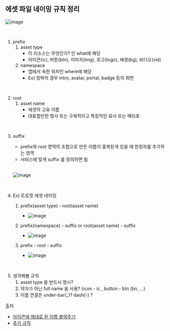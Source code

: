 ## 에셋 파일 네이밍 규칙 정리


![image](https://user-images.githubusercontent.com/20883553/170869366-78f5c6e2-01c1-4db2-87e1-7a35855a3d34.png)


<br>

1. prefix
    1. asset type
        - 이 리소스는 무엇인가? 인 what에 해당
        - 아이콘(ic), 버튼(btn), 이미지(img), 로고(logo), 배경(bg), 비디오(vid)
    2. namespace
        - 앱에서 속한 위치인 where에 해당
        - Ex) 청박의 경우 intro, avatar, portal, badge 등의 화면
        
<br>

2. root
    1. asset name
        - 에셋의 고유 이름
        - 대표할만한 명사 또는 구체적이고 특징적인 묘사 또는 메타포
        
<br>

3. suffix    
    - prefix와 root 영역의 조합으로 만든 이름이 중복된게 있을 때 한정자를 추가하는 영역
    - 서비스에 맞게 suffix 를 정의하면 됨    

    <br>
    
    ![image](https://user-images.githubusercontent.com/20883553/170871432-d98ff243-a6c5-4bcf-ba1e-c7d2fa567ed6.png)
    
<br>

4. Ex) 트로핏 에셋 네이밍
    1. prefix(asset type) - root(asset name)
        - ![image](https://user-images.githubusercontent.com/20883553/170871618-e2ab2ce8-4fd2-4965-8538-45a5ea2a6653.png)
    
    2. prefix(namespace) - suffix   or   root(asset name) - suffix
        - ![image](https://user-images.githubusercontent.com/20883553/170871608-c48d537c-05bf-4400-8637-2cfb2141a148.png)

    3. prefix - root - suffix
        - ![image](https://user-images.githubusercontent.com/20883553/170871747-641033c7-61c4-4396-a515-0cdcbec0155d.png)

<br>

5. 생각해볼 규칙
    1. asset type 을 반드시 명시?
    2. 약자가 아닌 full name 을 사용? (icon - ic , button - btn /bn, ...)
    3. 이름 연결은 under-bar(_)? dash(-) ?


출처
- [아이콘에 제대로 된 이름 붙여주기](https://brunch.co.kr/@pizzakim/26)
- [추가 규칙](https://minnimalism.medium.com/%EC%95%84%EC%9D%B4%EC%BD%98%EC%97%90-%EC%A0%9C%EB%8C%80%EB%A1%9C-%EB%90%9C-%EC%9D%B4%EB%A6%84-%EB%B6%99%EC%97%AC%EC%A3%BC%EA%B8%B0-%EC%A0%81%EC%9A%A9%ED%95%98%EA%B8%B0-62a46936054e)
